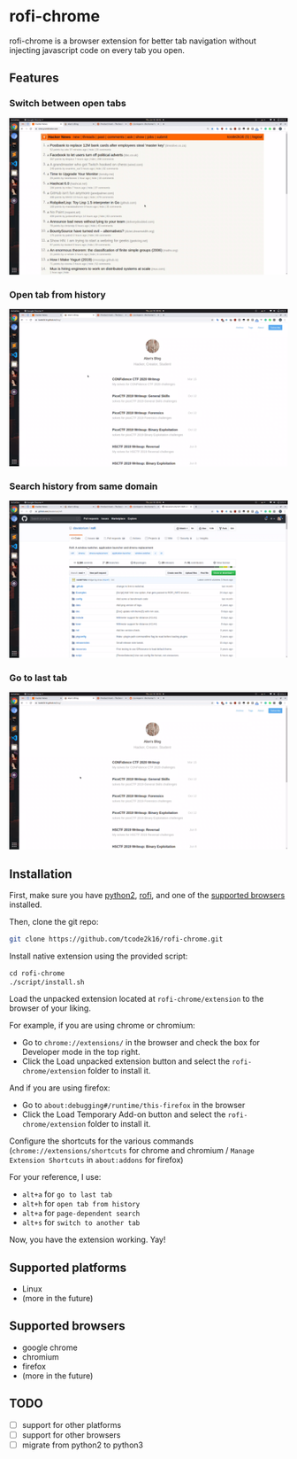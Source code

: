 # rofi-chrome

rofi-chrome is a browser extension for better tab navigation without injecting javascript code on every tab you open.

## Features

### Switch between open tabs

![](res/open-tab.gif)

### Open tab from history

![](res/history.gif)

### Search history from same domain

![](res/same-page.gif)

### Go to last tab

![](res/last-tab.gif)


## Installation

First, make sure you have [python2](https://www.python.org), [rofi](https://github.com/davatorium/rofi), and one of the [supported browsers](#supported-browsers) installed.

Then, clone the git repo:

```sh
git clone https://github.com/tcode2k16/rofi-chrome.git
```

Install native extension using the provided script:

```
cd rofi-chrome
./script/install.sh
```

Load the unpacked extension located at `rofi-chrome/extension` to the browser of your liking.

For example, if you are using chrome or chromium:

* Go to `chrome://extensions/` in the browser and check the box for Developer mode in the top right.
* Click the Load unpacked extension button and select the `rofi-chrome/extension` folder to install it.

And if you are using firefox:

* Go to `about:debugging#/runtime/this-firefox` in the browser
* Click the Load Temporary Add-on button and select the `rofi-chrome/extension` folder to install it.

Configure the shortcuts for the various commands (`chrome://extensions/shortcuts` for chrome and chromium / `Manage Extension Shortcuts` in `about:addons` for firefox)

For your reference, I use:

- `alt+a` for `go to last tab`
- `alt+h` for `open tab from history`
- `alt+a` for `page-dependent search`
- `alt+s` for `switch to another tab`

Now, you have the extension working. Yay!

## Supported platforms

- Linux
- (more in the future)

## Supported browsers

- google chrome
- chromium
- firefox
- (more in the future)

## TODO

- [ ] support for other platforms
- [ ] support for other browsers
- [ ] migrate from python2 to python3